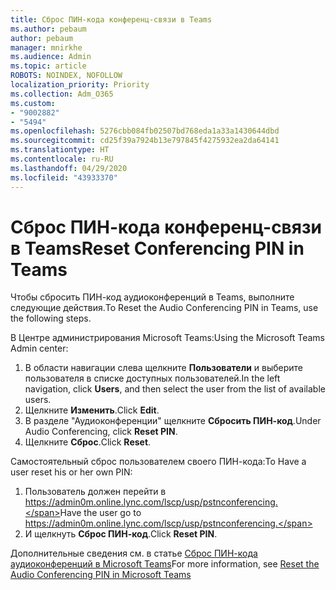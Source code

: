 ```yaml
---
title: Сброс ПИН-кода конференц-связи в Teams
ms.author: pebaum
author: pebaum
manager: mnirkhe
ms.audience: Admin
ms.topic: article
ROBOTS: NOINDEX, NOFOLLOW
localization_priority: Priority
ms.collection: Adm_O365
ms.custom:
- "9002882"
- "5494"
ms.openlocfilehash: 5276cbb084fb02507bd768eda1a33a1430644dbd
ms.sourcegitcommit: cd25f39a7924b13e797845f4275932ea2da64141
ms.translationtype: HT
ms.contentlocale: ru-RU
ms.lasthandoff: 04/29/2020
ms.locfileid: "43933370"
---
```

# <a name="reset-conferencing-pin-in-teams"></a><span data-ttu-id="79e3c-102">Сброс ПИН-кода конференц-связи в Teams</span><span class="sxs-lookup"><span data-stu-id="79e3c-102">Reset Conferencing PIN in Teams</span></span>

<span data-ttu-id="79e3c-103">Чтобы сбросить ПИН-код аудиоконференций в Teams, выполните следующие действия.</span><span class="sxs-lookup"><span data-stu-id="79e3c-103">To Reset the Audio Conferencing PIN in Teams, use the following steps.</span></span>  

<span data-ttu-id="79e3c-104">В Центре администрирования Microsoft Teams:</span><span class="sxs-lookup"><span data-stu-id="79e3c-104">Using the Microsoft Teams Admin center:</span></span>

1. <span data-ttu-id="79e3c-105">В области навигации слева щелкните **Пользователи** и выберите пользователя в списке доступных пользователей.</span><span class="sxs-lookup"><span data-stu-id="79e3c-105">In the left navigation, click **Users**, and then select the user from the list of available users.</span></span>
2. <span data-ttu-id="79e3c-106">Щелкните **Изменить**.</span><span class="sxs-lookup"><span data-stu-id="79e3c-106">Click **Edit**.</span></span>
3. <span data-ttu-id="79e3c-107">В разделе "Аудиоконференции" щелкните **Сбросить ПИН-код**.</span><span class="sxs-lookup"><span data-stu-id="79e3c-107">Under Audio Conferencing, click **Reset PIN**.</span></span>
4. <span data-ttu-id="79e3c-108">Щелкните **Сброс**.</span><span class="sxs-lookup"><span data-stu-id="79e3c-108">Click **Reset**.</span></span>

<span data-ttu-id="79e3c-109">Самостоятельный сброс пользователем своего ПИН-кода:</span><span class="sxs-lookup"><span data-stu-id="79e3c-109">To Have a user reset his or her own PIN:</span></span>
1. <span data-ttu-id="79e3c-110">Пользователь должен перейти в https://admin0m.online.lync.com/lscp/usp/pstnconferencing.</span><span class="sxs-lookup"><span data-stu-id="79e3c-110">Have the user go to https://admin0m.online.lync.com/lscp/usp/pstnconferencing.</span></span>
2. <span data-ttu-id="79e3c-111">И щелкнуть **Сброс ПИН-код**.</span><span class="sxs-lookup"><span data-stu-id="79e3c-111">Click **Reset PIN**.</span></span>

<span data-ttu-id="79e3c-112">Дополнительные сведения см. в статье [Сброс ПИН-кода аудиоконференций в Microsoft Teams](https://docs.microsoft.com/microsoftteams/reset-the-audio-conferencing-pin-in-teams)</span><span class="sxs-lookup"><span data-stu-id="79e3c-112">For more information, see [Reset the Audio Conferencing PIN in Microsoft Teams](https://docs.microsoft.com/microsoftteams/reset-the-audio-conferencing-pin-in-teams)</span></span>
